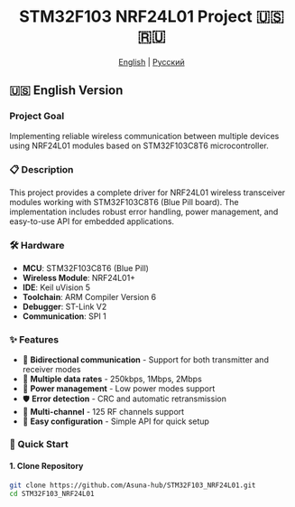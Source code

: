 <div align="center">

# STM32F103 NRF24L01 Project 🇺🇸 🇷🇺

[English](#english) | [Русский](#russian)

</div>

<a name="english"></a>
## 🇺🇸 English Version

### Project Goal
Implementing reliable wireless communication between multiple devices using NRF24L01 modules based on STM32F103C8T6 microcontroller.

### 📋 Description
This project provides a complete driver for NRF24L01 wireless transceiver modules working with STM32F103C8T6 (Blue Pill board). The implementation includes robust error handling, power management, and easy-to-use API for embedded applications.

### 🛠 Hardware
- **MCU**: STM32F103C8T6 (Blue Pill)
- **Wireless Module**: NRF24L01+
- **IDE**: Keil uVision 5
- **Toolchain**: ARM Compiler Version 6
- **Debugger**: ST-Link V2
- **Communication**: SPI 1

### ✨ Features
- 🔄 **Bidirectional communication** - Support for both transmitter and receiver modes
- 📶 **Multiple data rates** - 250kbps, 1Mbps, 2Mbps
- 🔋 **Power management** - Low power modes support
- 🛡 **Error detection** - CRC and automatic retransmission
- 📡 **Multi-channel** - 125 RF channels support
- 🔌 **Easy configuration** - Simple API for quick setup

### 🚀 Quick Start

#### 1. Clone Repository
```bash
git clone https://github.com/Asuna-hub/STM32F103_NRF24L01.git
cd STM32F103_NRF24L01
